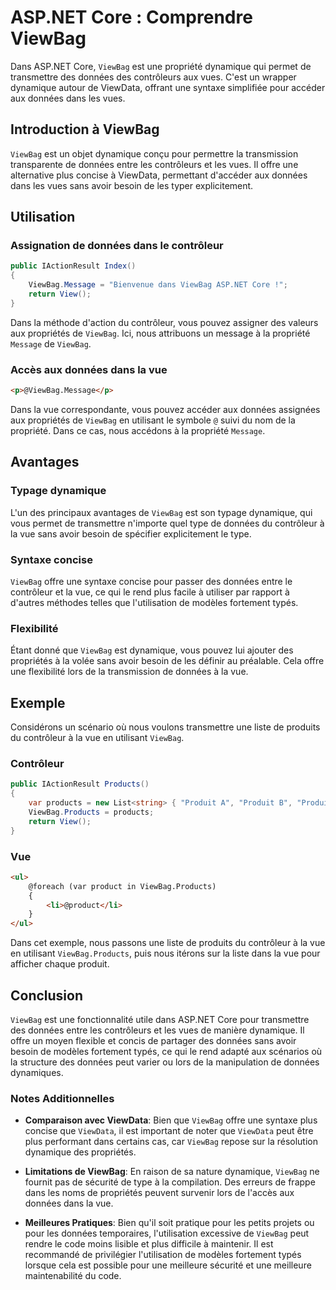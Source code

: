 # ASP.NET Core : Comprendre ViewBag

Dans ASP.NET Core, `ViewBag` est une propriété dynamique qui permet de transmettre des données des contrôleurs aux vues. C'est un wrapper dynamique autour de ViewData, offrant une syntaxe simplifiée pour accéder aux données dans les vues.

## Introduction à ViewBag

`ViewBag` est un objet dynamique conçu pour permettre la transmission transparente de données entre les contrôleurs et les vues. Il offre une alternative plus concise à ViewData, permettant d'accéder aux données dans les vues sans avoir besoin de les typer explicitement.

## Utilisation

### Assignation de données dans le contrôleur

```csharp
public IActionResult Index()
{
    ViewBag.Message = "Bienvenue dans ViewBag ASP.NET Core !";
    return View();
}
```

Dans la méthode d'action du contrôleur, vous pouvez assigner des valeurs aux propriétés de `ViewBag`. Ici, nous attribuons un message à la propriété `Message` de `ViewBag`.

### Accès aux données dans la vue

```html
<p>@ViewBag.Message</p>
```

Dans la vue correspondante, vous pouvez accéder aux données assignées aux propriétés de `ViewBag` en utilisant le symbole `@` suivi du nom de la propriété. Dans ce cas, nous accédons à la propriété `Message`.

## Avantages

### Typage dynamique

L'un des principaux avantages de `ViewBag` est son typage dynamique, qui vous permet de transmettre n'importe quel type de données du contrôleur à la vue sans avoir besoin de spécifier explicitement le type.

### Syntaxe concise

`ViewBag` offre une syntaxe concise pour passer des données entre le contrôleur et la vue, ce qui le rend plus facile à utiliser par rapport à d'autres méthodes telles que l'utilisation de modèles fortement typés.

### Flexibilité

Étant donné que `ViewBag` est dynamique, vous pouvez lui ajouter des propriétés à la volée sans avoir besoin de les définir au préalable. Cela offre une flexibilité lors de la transmission de données à la vue.

## Exemple

Considérons un scénario où nous voulons transmettre une liste de produits du contrôleur à la vue en utilisant `ViewBag`.

### Contrôleur

```csharp
public IActionResult Products()
{
    var products = new List<string> { "Produit A", "Produit B", "Produit C" };
    ViewBag.Products = products;
    return View();
}
```

### Vue

```html
<ul>
    @foreach (var product in ViewBag.Products)
    {
        <li>@product</li>
    }
</ul>
```

Dans cet exemple, nous passons une liste de produits du contrôleur à la vue en utilisant `ViewBag.Products`, puis nous itérons sur la liste dans la vue pour afficher chaque produit.

## Conclusion

`ViewBag` est une fonctionnalité utile dans ASP.NET Core pour transmettre des données entre les contrôleurs et les vues de manière dynamique. Il offre un moyen flexible et concis de partager des données sans avoir besoin de modèles fortement typés, ce qui le rend adapté aux scénarios où la structure des données peut varier ou lors de la manipulation de données dynamiques.

### Notes Additionnelles
- **Comparaison avec ViewData**: Bien que `ViewBag` offre une syntaxe plus concise que `ViewData`, il est important de noter que `ViewData` peut être plus performant dans certains cas, car `ViewBag` repose sur la résolution dynamique des propriétés.
  
- **Limitations de ViewBag**: En raison de sa nature dynamique, `ViewBag` ne fournit pas de sécurité de type à la compilation. Des erreurs de frappe dans les noms de propriétés peuvent survenir lors de l'accès aux données dans la vue.

- **Meilleures Pratiques**: Bien qu'il soit pratique pour les petits projets ou pour les données temporaires, l'utilisation excessive de `ViewBag` peut rendre le code moins lisible et plus difficile à maintenir. Il est recommandé de privilégier l'utilisation de modèles fortement typés lorsque cela est possible pour une meilleure sécurité et une meilleure maintenabilité du code.